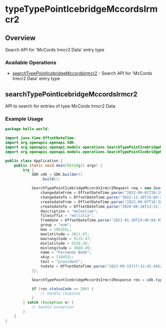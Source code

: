 # typeTypePointIcebridgeMccordsIrmcr2

## Overview

Search API for 'McCords Irmcr2 Data' entry type

### Available Operations

* [searchTypePointIcebridgeMccordsIrmcr2](#searchtypepointicebridgemccordsirmcr2) - Search API for 'McCords Irmcr2 Data' entry type

## searchTypePointIcebridgeMccordsIrmcr2

API to search for entries of type McCords Irmcr2 Data

### Example Usage

```java
package hello.world;

import java.time.OffsetDateTime;
import org.openapis.openapi.SDK;
import org.openapis.openapi.models.operations.SearchTypePointIcebridgeMccordsIrmcr2Request;
import org.openapis.openapi.models.operations.SearchTypePointIcebridgeMccordsIrmcr2Response;

public class Application {
    public static void main(String[] args) {
        try {
            SDK sdk = SDK.builder()
                .build();

            SearchTypePointIcebridgeMccordsIrmcr2Request req = new SearchTypePointIcebridgeMccordsIrmcr2Request() {{
                changedateFrom = OffsetDateTime.parse("2022-09-01T20:19:05.294Z");
                changedateTo = OffsetDateTime.parse("2022-11-16T15:03:29.219Z");
                createdateFrom = OffsetDateTime.parse("2022-08-07T16:38:24.285Z");
                createdateTo = OffsetDateTime.parse("2020-08-18T13:51:19.758Z");
                description = "molestiae";
                filesuffix = "mollitia";
                fromdate = OffsetDateTime.parse("2021-01-28T14:46:04.955Z");
                group = "eum";
                max = 106201L;
                maxlatitude = 3811.97;
                maxlongitude = 9115.47;
                minlatitude = 6520.29;
                minlongitude = 3688.49;
                name = "Fernando Bode";
                skip = 116452L;
                text = "provident";
                todate = OffsetDateTime.parse("2022-09-15T17:32:45.445Z");
            }};            

            SearchTypePointIcebridgeMccordsIrmcr2Response res = sdk.typeTypePointIcebridgeMccordsIrmcr2.searchTypePointIcebridgeMccordsIrmcr2(req);

            if (res.statusCode == 200) {
                // handle response
            }
        } catch (Exception e) {
            // handle exception
        }
    }
}
```
